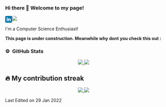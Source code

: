 ### Hi there 👋 Welcome to my page!

<a href="https://www.linkedin.com/in/pb-a277b61ba/">
  <img align="left" alt="Priyansh's LinkedIn" width="22px" src="https://raw.githubusercontent.com/edent/SuperTinyIcons/master/images/svg/linkedin.svg" />
</a>

![](https://komarev.com/ghpvc/?username=PyromancerBoom&style=flat-square&color=blue&label=Profile+Views)


<p> I'm a Computer Science Enthusiast! </p>

<strong><p>This page is under construction. Meanwhile why dont you check this out : </p></strong>

<!--
**PyromancerBoom/PyromancerBoom** is a ✨ _special_ ✨ repository because its `README.md` (this file) appears on your GitHub profile.

Here are some ideas to get you started:

- 🔭 I’m currently working on ...
- 🌱 I’m currently learning ...
- 👯 I’m looking to collaborate on ...
- 🤔 I’m looking for help with ...
- 💬 Ask me about ...
- 📫 How to reach me: ...
- 😄 Pronouns: ...
- ⚡ Fun fact: ...
-->


### ⚙️ &nbsp;GitHub Stats

<p align="center">
<a href="https://github.com/PyromancerBoom">
  <img height="180em" src="https://github-readme-stats-eight-theta.vercel.app/api?username=PyromancerBoom&show_icons=true&theme=algolia&include_all_commits=true&count_private=true"/>
  <img height="180em" src="https://github-readme-stats-eight-theta.vercel.app/api/top-langs/?username=PyromancerBoom&layout=compact&langs_count=8&theme=algolia"/>
</a>
</p>



## 🔥 My contribution streak

<p align="center">
  <a href="https://github.com/PyromancerBoom/github-readme-streak-stats">
    <img src="https://github-readme-streak-stats.herokuapp.com/?user=PyromancerBoom#version3&theme=gotham"/>
  </a>
 <img src="https://activity-graph.herokuapp.com/graph?username=PyromncerBoom&theme=gotham">
</p>






Last Edited on 29 Jan 2022
